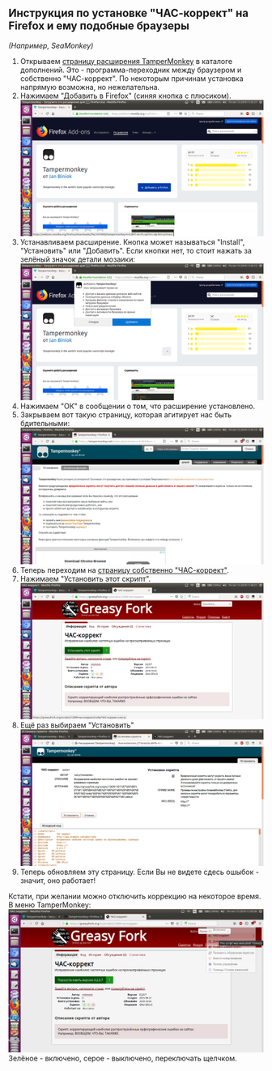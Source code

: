 ## Инструкция по установке "ЧАС-коррект" на Firefox и ему подобные браузеры

*(Например, SeaMonkey)*

1. Открываем [страницу расширения TamperMonkey](https://addons.mozilla.org/ru/firefox/addon/tampermonkey/) в каталоге дополнений.
Это - программа-переходник между браузером и собственно "ЧАС-коррект". По некоторым причинам установка напрямую возможна, но нежелательна.
2. Нажимаем "Добавить в Firefox" (синяя кнопка с плюсиком).
![screenshot](firefox1.png)
3. Устанавливаем расширение. Кнопка может называться "Install", "Установить" или "Добавить". Если кнопки нет, то стоит нажать за зелёный значок детали мозаики:
![screenshot](firefox2.png)
4. Нажимаем "ОК" в сообщении о том, что расширение установлено.
5. Закрываем вот такую страницу, которая агитирует нас быть бдительными:
![screenshot](firefox3.png)
6. Теперь переходим на [страницу собственно "ЧАС-коррект"](https://greasyfork.org/ru/scripts/12690-ЧАС-коррект/).
7. Нажимаем "Установить этот скрипт".
![screenshot](firefox4.png)
8. Ещё раз выбираем "Установить"
![screenshot](firefox5.png)
9. Теперь обновляем эту страницу. Если Вы не видете сдесь ошыбок - значит, оно работает!

Кстати, при желании можно отключить коррекцию на некоторое время. В меню TamperMonkey:
![screenshot](firefox6.png)
Зелёное - включено, серое - выключено, переключать щелчком.
